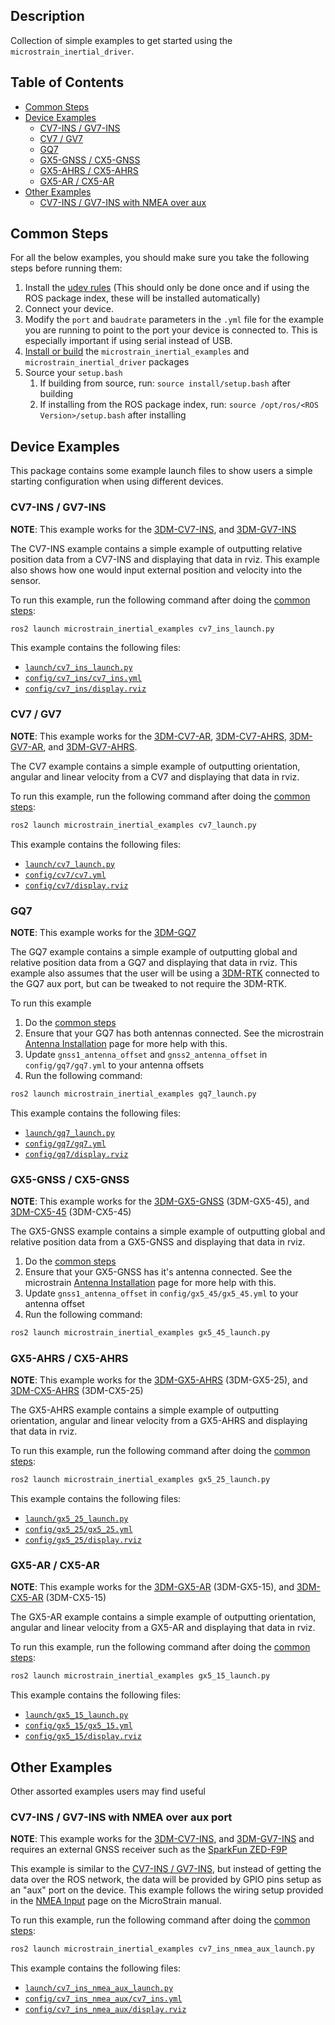 ## Description

Collection of simple examples to get started using the `microstrain_inertial_driver`.

## Table of Contents

* [Common Steps](#common-steps)
* [Device Examples](#device-examples)
    * [CV7-INS / GV7-INS](#cv7-ins--gv7-ins)
    * [CV7 / GV7](#cv7--gv7)
    * [GQ7](#gq7)
    * [GX5-GNSS / CX5-GNSS](#gx5-gnss--cx5-gnss)
    * [GX5-AHRS / CX5-AHRS](#gx5-ahrs--cx5-ahrs)
    * [GX5-AR / CX5-AR](#gx5-ar--cx5-ar)
* [Other Examples](#other-examples)
    * [CV7-INS / GV7-INS with NMEA over aux](#cv7-ins--gv7-ins-with-nmea-over-aux-port)

## Common Steps

For all the below examples, you should make sure you take the following steps before running them:

1. Install the [udev rules](../README.md#udev-rules) (This should only be done once and if using the ROS package index, these will be installed automatically)
2. Connect your device.
3. Modify the `port` and `baudrate` parameters in the `.yml` file for the example you are running to point to the port
your device is connected to. This is especially important if using serial instead of USB.
4. [Install or build](../README.md#install-instructions) the `microstrain_inertial_examples` and `microstrain_inertial_driver` packages
5. Source your `setup.bash`
    1. If building from source, run: `source install/setup.bash` after building
    2. If installing from the ROS package index, run: `source /opt/ros/<ROS Version>/setup.bash` after installing

## Device Examples

This package contains some example launch files to show users a simple starting configuration when using different devices.

### CV7-INS / GV7-INS

**NOTE**: This example works for the [3DM-CV7-INS](https://www.microstrain.com/inertial-sensors/3DM-CV7-INS), and
[3DM-GV7-INS](https://www.microstrain.com/inertial-sensors/3DM-GV7-INS)

The CV7-INS example contains a simple example of outputting relative position data from a CV7-INS and displaying that data in rviz.
This example also shows how one would input external position and velocity into the sensor.

To run this example, run the following command after doing the [common steps](#common-steps):

```bash
ros2 launch microstrain_inertial_examples cv7_ins_launch.py
```

This example contains the following files:

* [`launch/cv7_ins_launch.py`](./launch/cv7_ins_launch.py)
* [`config/cv7_ins/cv7_ins.yml`](./config/cv7_ins/cv7_ins.yml)
* [`config/cv7_ins/display.rviz`](./config/cv7_ins/display.rviz)

### CV7 / GV7

**NOTE**: This example works for the [3DM-CV7-AR](https://www.microstrain.com/inertial-sensors/3dmcv7-ar),
[3DM-CV7-AHRS](https://www.microstrain.com/inertial-sensors/3dm-cv7-ahrs),
[3DM-GV7-AR](https://www.microstrain.com/inertial-sensors/3DM-GV7-AR), and
[3DM-GV7-AHRS](https://www.microstrain.com/inertial-sensors/3DM-GV7-AHRS).

The CV7 example contains a simple example of outputting
orientation, angular and linear velocity from a CV7 and displaying that data in rviz.

To run this example, run the following command after doing the [common steps](#common-steps):

```bash
ros2 launch microstrain_inertial_examples cv7_launch.py
```

This example contains the following files:

* [`launch/cv7_launch.py`](./launch/cv7_launch.py)
* [`config/cv7/cv7.yml`](./config/cv7/cv7.yml)
* [`config/cv7/display.rviz`](./config/cv7/display.rviz)

### GQ7

**NOTE**: This example works for the [3DM-GQ7](https://www.microstrain.com/inertial-sensors/3dm-gq7)

The GQ7 example contains a simple example of outputting
global and relative position data from a GQ7 and displaying that data in rviz.
This example also assumes that the user will be using a [3DM-RTK](https://www.microstrain.com/inertial-sensors/3dm-rtk)
connected to the GQ7 aux port, but can be tweaked to not require the 3DM-RTK.

To run this example

1. Do the [common steps](#common-steps)
2. Ensure that your GQ7 has both antennas connected. See the microstrain
[Antenna Installation](https://s3.amazonaws.com/files.microstrain.com/GQ7+User+Manual/user_manual_content/installation/Antenna.htm)
page for more help with this.
3. Update `gnss1_antenna_offset` and `gnss2_antenna_offset` in `config/gq7/gq7.yml` to your antenna offsets
4. Run the following command:
```bash
ros2 launch microstrain_inertial_examples gq7_launch.py
```

This example contains the following files:

* [`launch/gq7_launch.py`](./launch/gq7_launch.py)
* [`config/gq7/gq7.yml`](./config/gq7/gq7.yml)
* [`config/gq7/display.rviz`](./config/gq7/display.rviz)

### GX5-GNSS / CX5-GNSS

**NOTE**: This example works for the [3DM-GX5-GNSS](https://www.microstrain.com/inertial-sensors/3DM-GX5-45) (3DM-GX5-45), and
[3DM-CX5-45](https://www.microstrain.com/inertial-sensors/3dm-cx5-45) (3DM-CX5-45)

The GX5-GNSS example contains a simple example of outputting global and relative position data from a GX5-GNSS
and displaying that data in rviz.

1. Do the [common steps](#common-steps)
2. Ensure that your GX5-GNSS has it's antenna connected. See the microstrain
[Antenna Installation](https://s3.amazonaws.com/files.microstrain.com/GQ7+User+Manual/user_manual_content/installation/Antenna.htm)
page for more help with this.
3. Update `gnss1_antenna_offset` in `config/gx5_45/gx5_45.yml` to your antenna offset
4. Run the following command:
```bash
ros2 launch microstrain_inertial_examples gx5_45_launch.py
```

### GX5-AHRS / CX5-AHRS

**NOTE**: This example works for the [3DM-GX5-AHRS](https://www.microstrain.com/inertial-sensors/3DM-GX5-25) (3DM-GX5-25), and
[3DM-CX5-AHRS](https://www.microstrain.com/inertial-sensors/3dm-cx5-25) (3DM-CX5-25)

The GX5-AHRS example contains a simple example of outputting
orientation, angular and linear velocity from a GX5-AHRS and displaying that data in rviz.

To run this example, run the following command after doing the [common steps](#common-steps):

```bash
ros2 launch microstrain_inertial_examples gx5_25_launch.py
```

This example contains the following files:

* [`launch/gx5_25_launch.py`](./launch/gx5_25_launch.py)
* [`config/gx5_25/gx5_25.yml`](./config/gx5_25/gx5_25.yml)
* [`config/gx5_25/display.rviz`](./config/gx5_25/display.rviz)

### GX5-AR / CX5-AR

**NOTE**: This example works for the [3DM-GX5-AR](https://www.microstrain.com/inertial-sensors/3DM-GX5-15) (3DM-GX5-15), and
[3DM-CX5-AR](https://www.microstrain.com/inertial-sensors/3dm-cx5-15) (3DM-CX5-15)

The GX5-AR example contains a simple example of outputting
orientation, angular and linear velocity from a GX5-AR and displaying that data in rviz.

To run this example, run the following command after doing the [common steps](#common-steps):

```bash
ros2 launch microstrain_inertial_examples gx5_15_launch.py
```

This example contains the following files:

* [`launch/gx5_15_launch.py`](./launch/gx5_15_launch.py)
* [`config/gx5_15/gx5_15.yml`](./config/gx5_15/gx5_15.yml)
* [`config/gx5_15/display.rviz`](./config/gx5_15/display.rviz)

## Other Examples

Other assorted examples users may find useful

### CV7-INS / GV7-INS with NMEA over aux port

**NOTE**: This example works for the [3DM-CV7-INS](https://www.microstrain.com/inertial-sensors/3DM-CV7-INS), and
[3DM-GV7-INS](https://www.microstrain.com/inertial-sensors/3DM-GV7-INS) and requires an external GNSS receiver such as the
[SparkFun ZED-F9P](https://www.sparkfun.com/products/16481?gad_source=1&gclid=CjwKCAjwps-zBhAiEiwALwsVYTSItzsET_3hKDL1FDr5R1byfLifyTtszQVOrpOVjDAC2XtMhd6FwxoCXjEQAvD_BwE)

This example is similar to the [CV7-INS / GV7-INS](#cv7-ins--gv7-ins), but instead of getting the data over the ROS network,
the data will be provided by GPIO pins setup as an "aux" port on the device. This example follows the wiring setup provided in
the [NMEA Input](https://mip-documentation-test.s3.ca-central-1.amazonaws.com/CV7-INS+Online/user_manual_content/additional_features/NMEA%20Input.htm)
page on the MicroStrain manual.

To run this example, run the following command after doing the [common steps](#common-steps):

```bash
ros2 launch microstrain_inertial_examples cv7_ins_nmea_aux_launch.py
```

This example contains the following files:

* [`launch/cv7_ins_nmea_aux_launch.py`](./launch/cv7_ins_nmea_aux_launch.py)
* [`config/cv7_ins_nmea_aux/cv7_ins.yml`](./config/cv7_ins_nmea_aux/cv7_ins.yml)
* [`config/cv7_ins_nmea_aux/display.rviz`](./config/cv7_ins_nmea_aux/display.rviz)